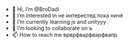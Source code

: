 - 👋 Hi, I’m @BroDadi
- 👀 I’m interested in не интерестед пока ничё
- 🌱 I’m currently learning js and unityyy
- 💞️ I’m looking to collaborate on ъ
- 📫 How to reach me врврфварфварфвапр

<!---
BroDadi/BroDadi is a ✨ special ✨ repository because its `README.md` (this file) appears on your GitHub profile.
You can click the Preview link to take a look at your changes.
--->
